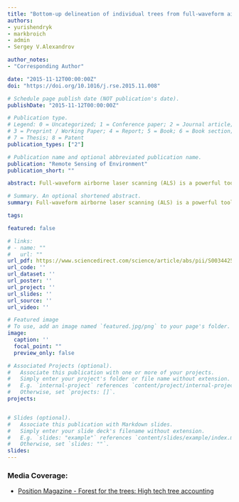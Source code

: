 ```yaml
---
title: "Bottom-up delineation of individual trees from full-waveform airborne laser scans in a structurally complex eucalypt forest"
authors:
- yurishendryk
- markbroich
- admin
- Sergey V.Alexandrov

author_notes:
- "Corresponding Author"

date: "2015-11-12T00:00:00Z"
doi: "https://doi.org/10.1016/j.rse.2015.11.008"

# Schedule page publish date (NOT publication's date).
publishDate: "2015-11-12T00:00:00Z"

# Publication type.
# Legend: 0 = Uncategorized; 1 = Conference paper; 2 = Journal article;
# 3 = Preprint / Working Paper; 4 = Report; 5 = Book; 6 = Book section;
# 7 = Thesis; 8 = Patent
publication_types: ["2"]

# Publication name and optional abbreviated publication name.
publication: "Remote Sensing of Environment"
publication_short: ""

abstract: Full-waveform airborne laser scanning (ALS) is a powerful tool for characterizing and monitoring forest structure over large areas at the individual tree level. Most of the existing ALS-based algorithms for individual tree delineation from the point cloud are top-down, which are accurate for delineating cone-shaped conifers, but have lower delineation accuracies over more structurally complex broad-leaf forests. Therefore, in this study we developed a new bottom-up algorithm for detecting trunks and delineating individual trees with complex shapes, such as eucalypts. Experiments were conducted in the largest river red gum forest in the world, located in the south-east of Australia, that experienced severe dieback over the past six decades. For detection of individual tree trunks, we used a novel approach based on conditional Euclidean distance clustering that takes advantage of spacing between laser returns. Overall, the algorithm developed in our study was able to detect up to 67% of field-measured trees with diameter larger than or equal to 13 cm. By filtering ALS based on the intensity, return number and returned pulse width values, we were able to differentiate between woody and leaf tree components, thus improving the accuracy of tree trunk detections by 5% as compared to non-filtered ALS. The detected trunks were used to seed random walks on graph algorithm for tree crown delineation. The accuracy of tree crown delineation for different ALS point cloud densities was assessed in terms of tree height and crown width and resulted in up to 68% of field-measured trees being correctly delineated. The double increase in point density from ~ 12 points/m2 to ~ 24 points/m2 resulted in tree trunk detection increase of 11% (from 56% to 67%) and percentage of correctly delineated crowns increase of 13% (from 55% to 68%). Our results confirm an algorithm that can be used to accurately delineate individual trees with complex structures (e.g. eucalypts and other broadleaves) and highlight the importance of full-waveform ALS for individual tree delineation.

# Summary. An optional shortened abstract.
summary: Full-waveform airborne laser scanning (ALS) is a powerful tool for characterizing and monitoring forest structure over large areas at the individual tree level. Most of the existing ALS-based algorithms for individual tree delineation from the point cloud are top-down, which are accurate for delineating cone-shaped conifers, but have lower delineation accuracies over more structurally complex broad-leaf forests.

tags:

featured: false

# links:
# - name: ""
#   url: ""
url_pdf: https://www.sciencedirect.com/science/article/abs/pii/S0034425715301966
url_code: ''
url_dataset: ''
url_poster: ''
url_project: ''
url_slides: ''
url_source: ''
url_video: ''

# Featured image
# To use, add an image named `featured.jpg/png` to your page's folder. 
image:
  caption: ''
  focal_point: ""
  preview_only: false

# Associated Projects (optional).
#   Associate this publication with one or more of your projects.
#   Simply enter your project's folder or file name without extension.
#   E.g. `internal-project` references `content/project/internal-project/index.md`.
#   Otherwise, set `projects: []`.
projects: 


# Slides (optional).
#   Associate this publication with Markdown slides.
#   Simply enter your slide deck's filename without extension.
#   E.g. `slides: "example"` references `content/slides/example/index.md`.
#   Otherwise, set `slides: ""`.
slides:
---
```


### Media Coverage:
- <a href="https://www.researchgate.net/publication/307538018_Forest_for_the_trees_high_tech_tree_accounting">Position Magazine - Forest for the trees: High tech tree accounting</a>